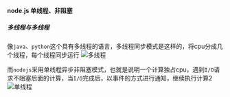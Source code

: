 #### node.js 单线程、非阻塞

##### 多线程与多线程

像`java`、`python`这个具有多线程的语言，多线程同步模式是这样的，将cpu分成几个线程，每个线程同步运行
![多线程](https://i.loli.net/2020/03/11/isp95B8rEaOHS12.png)

而`nodejs`采用单线程异步非阻塞模式，也就是说明一个计算独占cpu，遇到`I/O`请求不阻塞后面的计算，当`I/O`完成后，以事件的方式进行通知，继续执行计算2
![单线程](https://i.loli.net/2020/03/11/NroOM1eRXYxgmDT.png)

